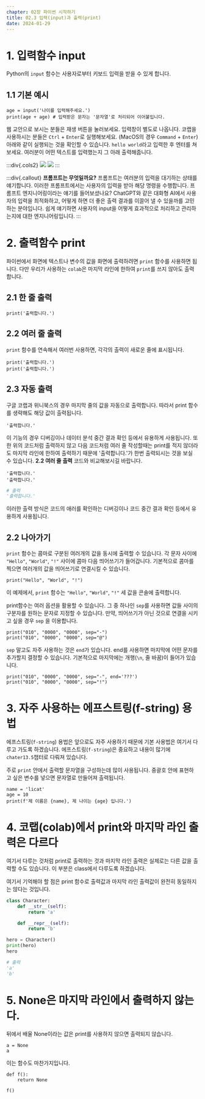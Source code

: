 ```yaml
---
chapter: 02장 파이썬 시작하기
title: 02.3 입력(input)과 출력(print)
date: 2024-01-29
---
```


# 1. 입력함수 input

Python의 `input` 함수는 사용자로부터 키보드 입력을 받을 수 있게 합니다.

## 1.1 기본 예시

```python-exec
age = input('나이를 입력해주세요.')
print(age + age) # 입력받은 문자는 '문자열'로 처리되어 이어붙입니다.
```

웹 교안으로 보시는 분들은 재생 버튼을 눌러보세요. 입력창이 별도로 나옵니다. 코랩을 사용하시는 분들은 `Ctrl` + `Enter`로 실행해보세요. (MacOS의 경우 `Command` + `Enter`) 아래와 같이 실행되는 것을 확인할 수 있습니다. `hello world`라고 입력한 후 엔터를 쳐보세요. 여러분이 어떤 텍스트를 입력했는지 그 아래 출력해줍니다. 

:::div{.cols2}
![](/images/python/chapter02/chapter02-3-1.png)
![](/images/python/chapter02/chapter02-3-2.png)
:::

:::div{.callout}
**프롬프트는 무엇일까요?**
프롬프트는 여러분의 입력을 대기하는 상태를 얘기합니다. 이러한 프롬프트에서는 사용자의 입력을 받아 해당 명령을 수행합니다.
프롬프트 엔지니어링이라는 얘기를 들어보셨나요? ChatGPT와 같은 대화형 AI에서 사용자의 입력을 최적화하고, 어떻게 하면 더 좋은 출력 결과를 이끌어 낼 수 있을까를 고민하는 분야입니다. 쉽게 얘기하면 사용자의 input을 어떻게 효과적으로 처리하고 관리하는지에 대한 엔지니어링입니다.
:::

# 2. 출력함수 print

파이썬에서 화면에 텍스트나 변수의 값을 화면에 출력하려면 `print` 함수를 사용하면 됩니다. 다만 우리가 사용하는 `colab`은 마지막 라인에 한하여 `print`를 쓰지 않아도 출력합니다.

## 2.1 한 줄 출력

```python-exec
print('출력합니다.')
```

## 2.2 여러 줄 출력

`print` 함수를 연속해서 여러번 사용하면, 각각의 출력이 새로운 줄에 표시됩니다.

```python-exec
print('출력합니다.')
print('출력합니다.')
```

## 2.3 자동 출력

구글 코랩과 위니북스의 경우 마지막 줄의 값을 자동으로 출력합니다. 따라서 print 함수를 생략해도 해당 값이 출력됩니다.

```python-exec
'출력합니다.'
```

이 기능의 경우 디버깅이나 데이터 분석 중간 결과 확인 등에서 유용하게 사용됩니다. 또한 위의 코드처럼 출력하지 않고 다음 코드처럼 여러 줄 작성할때는 print를 적지 않더라도 마지막 라인에 한하여 출력하기 때문에 '출력합니다.'가 한번 출력되시는 것을 보실 수 있습니다. **2.2 여러 줄 출력** 코드와 비교해보시길 바랍니다.

```python-exec
'출력합니다.'
'출력합니다.'
```

```python
# 출력
'출력합니다.'
```

이러한 출력 방식은 코드의 애러를 확인하는 디버깅이나 코드 중간 결과 확인 등에서 유용하게 사용됩니다.

## 2.2 나아가기

`print` 함수는 콤마로 구분된 여러개의 값을 동시에 출력할 수 있습니다. 각 문자 사이에 `"Hello"`, `"World"`, `"!"` 사이에 콤마 다음 띄어쓰기가 들어갑니다. 기본적으로 콤마를 찍으면 여러개의 값을 띄어쓰기로 연결시킬 수 있습니다.

```python-exec
print("Hello", "World", "!")
```

이 예제에서, `print` 함수는 `"Hello"`, `"World"`, `"!"` 세 값을 콘솔에 출력합니다.

print함수는 여러 옵션을 활용할 수 있습니다. 그 중 하나인 `sep`를 사용하면 값들 사이의 구분자를 원하는 문자로 지정할 수 있습니다. 만약, 띄어쓰기가 아닌 것으로 연결을 시키고 싶을 경우 `sep` 을 이용합니다.

```python-exec
print("010", "0000", "0000", sep="-")
print("010", "0000", "0000", sep="@")
```

`sep` 말고도 자주 사용하는 것은 `end`가 있습니다. end를 사용하면 마지막에 어떤 문자를 추가할지 결정할 수 있습니다. 기본적으로 마지막에는 개행(`\n`, 줄 바꿈)이 들어가 있습니다.

```python-exec
print("010", "0000", "0000", sep="-", end='???')
print("010", "0000", "0000", sep="!")
```

# 3. 자주 사용하는 에프스트링(f-string) 용법

에프스트링(`f-string`) 용법은 앞으로도 자주 사용하기 때문에 기본 사용법은 여기서 다루고 가도록 하겠습니다. 에프스트링(`f-string`)은 중요하고 내용이 많기에 `chater13.5`챕터로 다뤄져 있습니다.

주로 `print` 안에서 출력할 문자열을 구성하는데 많이 사용됩니다. 중괄호 안에 표현하고 싶은 변수를 넣으면 문자열로 만들어져 출력됩니다.

```python-exec
name = 'licat'
age = 10
print(f'제 이름은 {name}, 제 나이는 {age} 입니다.')
```

# 4. 코랩(colab)에서 print와 마지막 라인 출력은 다르다

여기서 다루는 것처럼 print로 출력하는 것과 마지막 라인 출력은 실제로는 다른 값을 출력할 수도 있습니다. 이 부분은 class에서 다루도록 하겠습니다. 

여기서 기억해야 할 점은 print 함수로 출력값과 마지막 라인 출력값이 완전히 동일하지는 않다는 것입니다.

```python
class Character:
    def __str__(self):
        return 'a'

    def __repr__(self):
        return 'b'

hero = Character()
print(hero)
hero
```

```python
# 출력
'a'
'b'
```

# 5. None은 마지막 라인에서 출력하지 않는다.

뒤에서 배울 None이라는 값은 print를 사용하지 않으면 출력되지 않습니다.

```python-exec
a = None
a
```

이는 함수도 마찬가지입니다.

```python-exec
def f():
    return None

f()
```
